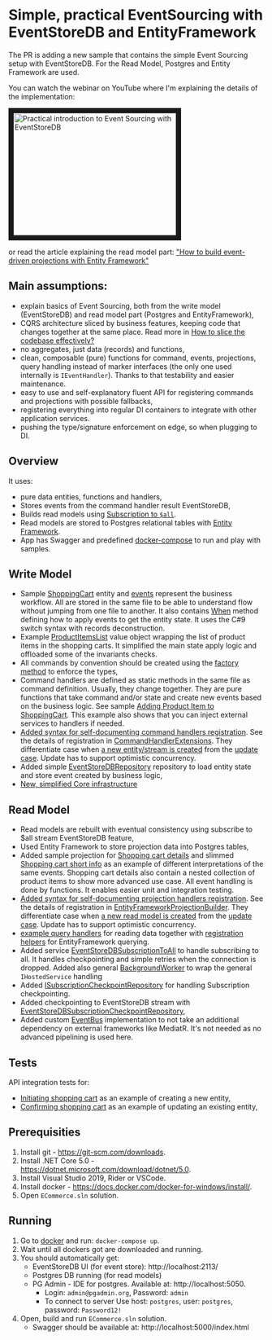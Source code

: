 # Simple, practical EventSourcing with EventStoreDB and EntityFramework

The PR is adding a new sample that contains the simple Event Sourcing setup with EventStoreDB. For the Read Model, Postgres and Entity Framework are used.

You can watch the webinar on YouTube where I'm explaining the details of the implementation:

<a href="https://www.youtube.com/watch?v=rqYPVzjoxqI" target="_blank"><img src="https://img.youtube.com/vi/rqYPVzjoxqI/0.jpg" alt="Practical introduction to Event Sourcing with EventStoreDB" width="320" height="240" border="10" /></a>

or read the article explaining the read model part: ["How to build event-driven projections with Entity Framework"](https://event-driven.io/en/how_to_do_events_projections_with_entity_framework/)

## Main assumptions:
- explain basics of Event Sourcing, both from the write model (EventStoreDB) and read model part (Postgres and EntityFramework),
- CQRS architecture sliced by business features, keeping code that changes together at the same place. Read more in [How to slice the codebase effectively?](https://event-driven.io/en/how_to_slice_the_codebase_effectively/)
- no aggregates, just data (records) and functions,
- clean, composable (pure) functions for command, events, projections, query handling instead of marker interfaces (the only one used internally is `IEventHandler`). Thanks to that testability and easier maintenance.
- easy to use and self-explanatory fluent API for registering commands and projections with possible fallbacks,
- registering everything into regular DI containers to integrate with other application services.
- pushing the type/signature enforcement on edge, so when plugging to DI.

## Overview

It uses:
- pure data entities, functions and handlers,
- Stores events from the command handler result  EventStoreDB,
- Builds read models using [Subscription to `$all`](https://developers.eventstore.com/clients/grpc/subscribing-to-streams/#subscribing-to-all).
- Read models are stored to Postgres relational tables with [Entity Framework](https://docs.microsoft.com/en-us/ef/core/).
- App has Swagger and predefined [docker-compose](./docker/docker-compose.yml) to run and play with samples.

## Write Model
- Sample [ShoppingCart](./ECommerce/ShoppingCarts/ShoppingCart.cs#L34) entity and [events](./ECommerce/ShoppingCarts/ShoppingCart.cs#L6) represent the business workflow. All are stored in the same file to be able to understand flow without jumping from one file to another. It also contains [When](./ECommerce/ShoppingCarts/ShoppingCart.cs#L42) method defining how to apply events to get the entity state. It uses the C#9 switch syntax with records deconstruction.
- Example [ProductItemsList](./ECommerce/ShoppingCarts/ProductItems/ProductItemsList.cs) value object wrapping the list of product items in the shopping carts. It simplified the main state apply logic and offloaded some of the invariants checks.
- All commands by convention should be created using the [factory method](./ECommerce/ShoppingCarts/AddingProductItem/AddProductItemToShoppingCart.cs#L13) to enforce the types,
- Command handlers are defined as static methods in the same file as command definition. Usually, they change together. They are pure functions that take command and/or state and create new events based on the business logic. See sample [Adding Product Item to ShoppingCart](./ECommerce/ShoppingCarts/AddingProductItem/AddProductItemToShoppingCart.cs#L25). This example also shows that you can inject external services to handlers if needed.
- [Added syntax for self-documenting command handlers registration](./ECommerce/ShoppingCarts/Configuration.cs#L22). See the details of registration in [CommandHandlerExtensions](./ECommerce.Core/Commands/CommandHandler.cs). They differentiate case when [a new entity/stream is created](./Ecommerce.Core/Commands/CommandHandler.cs#L11) from the [update case](./Ecommerce.CoreECommerce.Core/Commands/CommandHandler.cs#L25). Update has to support optimistic concurrency.
- Added simple [EventStoreDBRepository](./ECommerce.Core/Entities/EventStoreDBRepository.cs) repository to load entity state and store event created by business logic,
- [New, simplified Core infrastructure](./ECommerce.Core/)

## Read Model
- Read models are rebuilt with eventual consistency using subscribe to $all stream EventStoreDB feature,
- Used Entity Framework to store projection data into Postgres tables,
- Added sample projection for [Shopping cart details](./ECommerce/ShoppingCarts/GettingCartById/ShoppingCartDetails.cs) and slimmed [Shopping cart short info](./ECommerce/ShoppingCarts/GettingCarts/ShoppingCartShortInfo.cs) as an example of different interpretations of the same events. Shopping cart details also contain a nested collection of product items to show more advanced use case. All event handling is done by functions. It enables easier unit and integration testing.
- [Added syntax for self-documenting projection handlers registration](./ECommerce/ShoppingCarts/Configuration.cs#L49). See the details of registration in [EntityFrameworkProjectionBuilder](./ECommerce.Core/Projections/EntityFrameworkProjection.cs#L28). They differentiate case when [a new read model is created](./ECommerce.Core/Projections/EntityFrameworkProjection.cs#L83) from the [update case](./ECommerce.Core/Projections/EntityFrameworkProjection.cs#L108). Update has to support optimistic concurrency.
- [example query handlers](./ECommerce/ShoppingCarts/GettingCarts/GetCarts.cs#25) for reading data together with [registration helpers](./ECommerce.Core/Queries/QueryHandler.cs) for EntityFramework querying.
- Added service [EventStoreDBSubscriptionToAll](./ECommerce.Core/Subscriptions/EventStoreDBSubscriptionToAll.cs) to handle subscribing to all. It handles checkpointing and simple retries when the connection is dropped. Added also general [BackgroundWorker](./ECommerce.Api/Core/BackgroundWorker.cs) to wrap the general `IHostedService` handling
- Added [ISubscriptionCheckpointRepository](./ECommerce.Core/Subscriptions/ISubscriptionCheckpointRepository.cs) for handling Subscription checkpointing.
- Added checkpointing to EventStoreDB stream with [EventStoreDBSubscriptionCheckpointRepository](./ECommerce.Core/Subscriptions/EventStoreDBSubscriptionCheckpointRepository.cs),
- Added custom [EventBus](./ECommerce.Core/Events/EventBus.cs) implementation to not take an additional dependency on external frameworks like MediatR. It's not needed as no advanced pipelining is used here.

## Tests
API integration tests for:
- [Initiating shopping cart](./ECommerce.Api.Tests/ShoppingCarts/Initializing/InitializeShoppingCartTests.cs) as an example of creating a new entity,
- [Confirming shopping cart](./ECommerce.Api.Tests/ShoppingCarts/Confirming/ConfirmShoppingCartTests.cs) as an example of updating an existing entity,


## Prerequisities

1. Install git - https://git-scm.com/downloads.
2. Install .NET Core 5.0 - https://dotnet.microsoft.com/download/dotnet/5.0.
3. Install Visual Studio 2019, Rider or VSCode.
4. Install docker - https://docs.docker.com/docker-for-windows/install/.
5. Open `ECommerce.sln` solution.

## Running

1. Go to [docker](./docker) and run: `docker-compose up`.
2. Wait until all dockers got are downloaded and running.
3. You should automatically get:
    - EventStoreDB UI (for event store): http://localhost:2113/
    - Postgres DB running (for read models)
    - PG Admin - IDE for postgres. Available at: http://localhost:5050.
        - Login: `admin@pgadmin.org`, Password: `admin`
        - To connect to server Use host: `postgres`, user: `postgres`, password: `Password12!`
4. Open, build and run `ECommerce.sln` solution.
    - Swagger should be available at: http://localhost:5000/index.html
